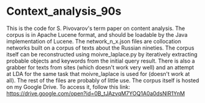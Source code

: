 # Context_analysis_90s

This is the code for S. Pivovarov's term paper on content analysis. The corpus is in Apache Lucene format, and should be loadable by the Java implementation of Lucene. The network_n_x.json files are collocation networks built on a corpus of texts about the Russian nineties. The corpus itself can be reconstructed using moivre_laplace.py by iteratively extracting probable objects and keywords from the initial query result. There is also a grabber for texts from sites (which doesn't work very well) and an attempt at LDA for the same task that moivre_laplace is used for (doesn't work at all). The rest of the files are probably of little use.
The corpus itself is hosted on my Google Drive. To access it, follow this link: https://drive.google.com/open?id=0B_tJAzvqM7YOQ1A0a0dsNlR1YnM
